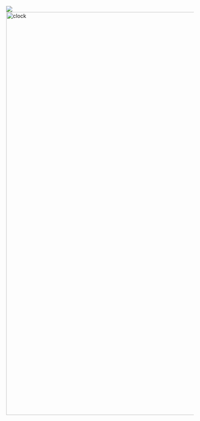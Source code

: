 ![](clock.png)<img width="1080" alt="clock" src="https://user-images.githubusercontent.com/82360526/119426006-05070b80-bd3b-11eb-964c-99b1fa94b1aa.png">
